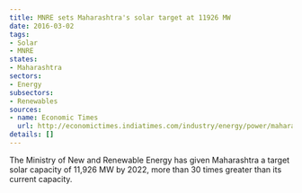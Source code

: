 ```yaml
---
title: MNRE sets Maharashtra's solar target at 11926 MW
date: 2016-03-02
tags:
- Solar
- MNRE
states:
- Maharashtra
sectors:
- Energy
subsectors:
- Renewables
sources:
- name: Economic Times
  url: http://economictimes.indiatimes.com/industry/energy/power/maharashtra-up-get-stiff-solar-energy-targets-for-2022/articleshow/51110072.cms
details: []
---
```


The Ministry of New and Renewable Energy has given Maharashtra a target solar capacity of 11,926 MW by 2022, more than 30 times greater than its current capacity.
